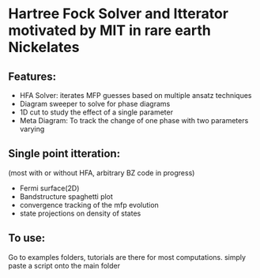 # Hartree Fock Solver and Itterator motivated by MIT in rare earth Nickelates

## Features:
- HFA Solver: iterates MFP guesses based on multiple ansatz techniques
- Diagram sweeper to solve for phase diagrams
- 1D cut to study the effect of a single parameter
- Meta Diagram: To track the change of one phase with two parameters varying

## Single point itteration:
(most with or without HFA, arbitrary BZ code in progress)
- Fermi surface(2D)
- Bandstructure spaghetti plot
- convergence tracking of the mfp evolution
- state projections on density of states

## To use:
Go to examples folders, tutorials are there for most computations. simply paste a script onto the main folder
